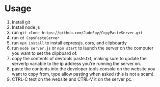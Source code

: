 # Usage
1. Install git
2. Install node js
3. run `git clone https://github.com/JadeSpy/CopyPasteServer.git`
4. run `cd CopyPasteServer`
5. run `npm install` to install expressjs, cors, and clipboardy
6. run `node server.js` or `npm start` to launch the server on the computer you want to set the clipboard of.
7. copy the contents of devtools paste.txt, making sure to update the serverIp variable to the ip address you're running the server on.
8. paste the contents into the developer tools console on the website you want to copy from, type allow pasting when asked (this is not a scam).
9. CTRL-C text on the website and CTRL-V it on the server pc.